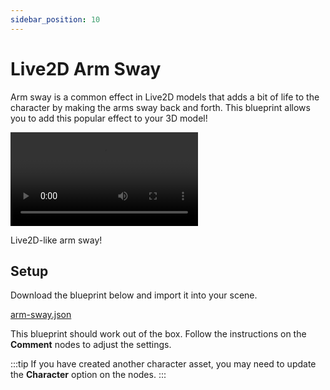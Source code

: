 ```yaml
---
sidebar_position: 10
---
```


# Live2D Arm Sway

Arm sway is a common effect in Live2D models that adds a bit of life to the character by making the arms sway back and forth. This blueprint allows you to add this popular effect to your 3D model!

<div style={{width: '100%'}} className="video-box"><video controls loop src="/doc-img/arm-sway.mp4" /></div>
<p class="img-desc">Live2D-like arm sway!</p>

## Setup

Download the blueprint below and import it into your scene.

<a href="/blueprints/arm-sway.json" target="_blank" download>
<div className="file-box">
<p>
arm-sway.json
</p></div>
</a>

This blueprint should work out of the box. Follow the instructions on the **Comment** nodes to adjust the settings.

:::tip
If you have created another character asset, you may need to update the **Character** option on the nodes.
:::

